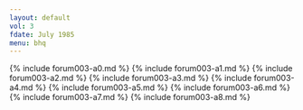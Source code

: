 ```yaml
---
layout: default
vol: 3
fdate: July 1985
menu: bhq
---
```

{% include forum003-a0.md %}
{% include forum003-a1.md %}
{% include forum003-a2.md %}
{% include forum003-a3.md %}
{% include forum003-a4.md %}
{% include forum003-a5.md %}
{% include forum003-a6.md %}
{% include forum003-a7.md %}
{% include forum003-a8.md %}


